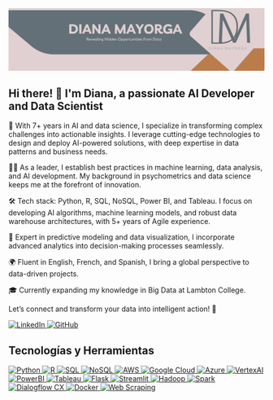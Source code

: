 ![Banner Image](Banner1.png)

## Hi there! 👋 I'm Diana, a passionate AI Developer and Data Scientist

🚀 With 7+ years in AI and data science, I specialize in transforming complex challenges into actionable insights. I leverage cutting-edge technologies to design and deploy AI-powered solutions, with deep expertise in data patterns and business needs.

👩‍💻 As a leader, I establish best practices in machine learning, data analysis, and AI development. My background in psychometrics and data science keeps me at the forefront of innovation.

🛠️ Tech stack: Python, R, SQL, NoSQL, Power BI, and Tableau. I focus on developing AI algorithms, machine learning models, and robust data warehouse architectures, with 5+ years of Agile experience.

🔐 Expert in predictive modeling and data visualization, I incorporate advanced analytics into decision-making processes seamlessly.

🌍 Fluent in English, French, and Spanish, I bring a global perspective to data-driven projects.

🎓 Currently expanding my knowledge in Big Data at Lambton College.

Let’s connect and transform your data into intelligent action! 🌟

<!--[![Linkedin: Diana](https://img.shields.io/badge/-Diana-blue?style=flat-square&logo=Linkedin&logoColor=white&link=https://www.linkedin.com/in/dianacmayorga/)](https://www.linkedin.com/in/dianacmayorga/)
[![GitHub Diana](https://img.shields.io/github/followers/dianacmayorgar?label=follow&style=social)](https://github.com/dianacmayorgar)-->

<a href="https://www.linkedin.com/in/dianacmayorga/">
  <img src="https://img.shields.io/badge/-Diana-blue?style=flat-square&logo=Linkedin&logoColor=white" alt="LinkedIn" height="25" />
</a>
<a href="https://github.com/dianacmayorgar">
  <img src="https://img.shields.io/github/followers/dianacmayorgar?label=follow&style=social" alt="GitHub" height="25" />
</a>

## Tecnologías y Herramientas

<a href="https://www.python.org/" target="_blank">
  <img src="https://img.shields.io/badge/Python-E1D0D1?style=for-the-badge&logo=python&logoColor=white" alt="Python" height="30"/>
</a>
<a href="https://www.r-project.org/" target="_blank">
  <img src="https://img.shields.io/badge/R-637077?style=for-the-badge&logo=r&logoColor=white" alt="R" height="30"/>
</a>
<a href="https://www.microsoft.com/en-us/sql-server" target="_blank">
  <img src="https://img.shields.io/badge/SQL-BB7C4C?style=for-the-badge&logo=microsoft-sql-server&logoColor=white" alt="SQL" height="30"/>
</a>
<a href="https://www.mongodb.com/" target="_blank">
  <img src="https://img.shields.io/badge/NoSQL-637077?style=for-the-badge&logo=mongodb&logoColor=white" alt="NoSQL" height="30"/>
</a>
<a href="https://aws.amazon.com/" target="_blank">
  <img src="https://img.shields.io/badge/AWS-BB7C4C?style=for-the-badge&logo=amazon-aws&logoColor=white" alt="AWS" height="30"/>
</a>
<a href="https://cloud.google.com/" target="_blank">
  <img src="https://img.shields.io/badge/Google_Cloud-E1D0D1?style=for-the-badge&logo=google-cloud&logoColor=white" alt="Google Cloud" height="30"/>
</a>
<a href="https://azure.microsoft.com/en-us/" target="_blank">
  <img src="https://img.shields.io/badge/Microsoft_Azure-637077?style=for-the-badge&logo=microsoft-azure&logoColor=white" alt="Azure" height="30"/>
</a>
<a href="https://cloud.google.com/vertex-ai" target="_blank">
  <img src="https://img.shields.io/badge/VertexAI-BB7C4C?style=for-the-badge&logo=google-cloud&logoColor=white" alt="VertexAI" height="30"/>
</a>
<a href="https://powerbi.microsoft.com/" target="_blank">
  <img src="https://img.shields.io/badge/PowerBI-E1D0D1?style=for-the-badge&logo=power-bi&logoColor=white" alt="PowerBI" height="30"/>
</a>
<a href="https://www.tableau.com/" target="_blank">
  <img src="https://img.shields.io/badge/Tableau-637077?style=for-the-badge&logo=tableau&logoColor=white" alt="Tableau" height="30"/>
</a>
<a href="https://flask.palletsprojects.com/" target="_blank">
  <img src="https://img.shields.io/badge/Flask-BB7C4C?style=for-the-badge&logo=flask&logoColor=white" alt="Flask" height="30"/>
</a>
<a href="https://streamlit.io/" target="_blank">
  <img src="https://img.shields.io/badge/Streamlit-E1D0D1?style=for-the-badge&logo=streamlit&logoColor=white" alt="Streamlit" height="30"/>
</a>
<a href="https://hadoop.apache.org/" target="_blank">
  <img src="https://img.shields.io/badge/Hadoop-637077?style=for-the-badge&logo=apache-hadoop&logoColor=white" alt="Hadoop" height="30"/>
</a>
<a href="https://spark.apache.org/" target="_blank">
  <img src="https://img.shields.io/badge/Apache_Spark-BB7C4C?style=for-the-badge&logo=apache-spark&logoColor=white" alt="Spark" height="30"/>
</a>
<a href="https://cloud.google.com/dialogflow/cx" target="_blank">
  <img src="https://img.shields.io/badge/Dialogflow_CX-E1D0D1?style=for-the-badge&logo=dialogflow&logoColor=white" alt="Dialogflow CX" height="30"/>
</a>
<a href="https://www.docker.com/" target="_blank">
  <img src="https://img.shields.io/badge/Docker-637077?style=for-the-badge&logo=docker&logoColor=white" alt="Docker" height="30"/>
</a>
<a href="https://en.wikipedia.org/wiki/Web_scraping" target="_blank">
  <img src="https://img.shields.io/badge/Web_Scraping-BB7C4C?style=for-the-badge&logo=web&logoColor=white" alt="Web Scraping" height="30"/>
</a>




<!--
**dianacmayorgar/dianacmayorgar** is a ✨ _special_ ✨ repository because its `README.md` (this file) appears on your GitHub profile.

Here are some ideas to get you started:

- 🔭 I’m currently working on ...
- 🌱 I’m currently learning ...
- 👯 I’m looking to collaborate on ...
- 🤔 I’m looking for help with ...
- 💬 Ask me about ...
- 📫 How to reach me: ...
- 😄 Pronouns: ...
- ⚡ Fun fact: ...
-->
